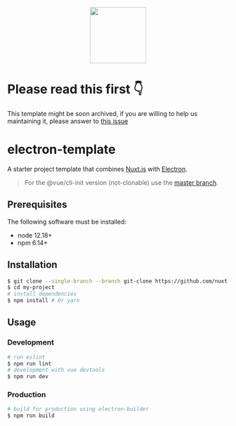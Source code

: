 <p align="center">
    <img width="128" src="https://raw.githubusercontent.com/nuxt-community/electron-template/master/template/build-resources/icon.png">
</p>

# Please read this first 👇

This template might be soon archived, if you are willing to help us maintaining it, please answer to [this issue](https://github.com/nuxt-community/electron-template/issues/41)


# electron-template

A starter project template that combines [Nuxt.js](https://github.com/nuxt/nuxt.js) with [Electron](https://electronjs.org/).

> For the @vue/cli-init version (not-clonable) use the [master branch](https://github.com/nuxt-community/electron-template/tree/master).

## Prerequisites

The following software must be installed:
* node 12.18+
* npm 6.14+

## Installation

``` bash
$ git clone --single-branch --branch git-clone https://github.com/nuxt-community/electron-template.git my-project
$ cd my-project
# install dependencies
$ npm install # Or yarn
```

## Usage

### Development

``` bash
# run eslint
$ npm run lint
# development with vue devtools
$ npm run dev
```

### Production

``` bash
# build for production using electron-builder
$ npm run build
```
